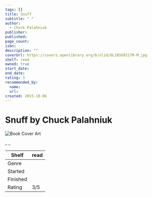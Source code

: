 ```yaml
---
tags: []
title: Snuff
subtitle: " "
author:
  - Chuck Palahniuk
publisher:
published:
page_count:
isbn:
description: ""
coverUrl: https://covers.openlibrary.org/b/olid/OL18569217M-M.jpg
shelf: read
owned: true
start_date:
end_date:
rating: 3
recommended_by:
  name:
  url:
created: 2015-10-06
---
```


# Snuff by Chuck Palahniuk

![Book Cover Art](https://covers.openlibrary.org/b/olid/OL18569217M-M.jpg)

_ _

| Shelf | read |
| --- | --- |
| Genre |  |
| Started |  |
| Finished |  |
| Rating | 3/5 |

